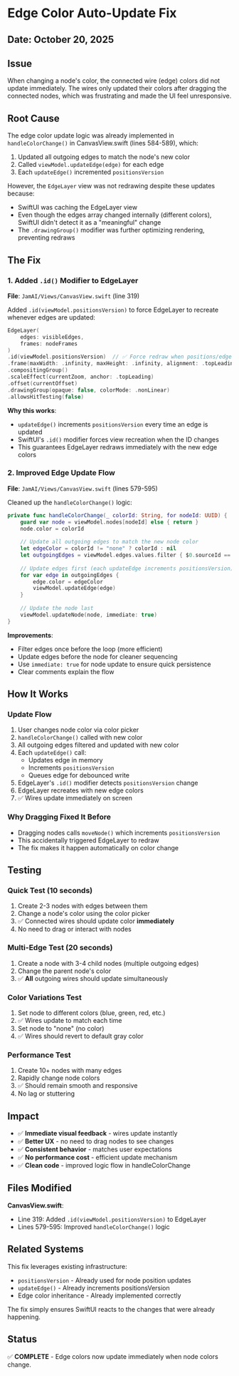 # Edge Color Auto-Update Fix

## Date: October 20, 2025

## Issue

When changing a node's color, the connected wire (edge) colors did not update immediately. The wires only updated their colors after dragging the connected nodes, which was frustrating and made the UI feel unresponsive.

## Root Cause

The edge color update logic was already implemented in `handleColorChange()` in CanvasView.swift (lines 584-589), which:
1. Updated all outgoing edges to match the node's new color
2. Called `viewModel.updateEdge(edge)` for each edge
3. Each `updateEdge()` incremented `positionsVersion`

However, the `EdgeLayer` view was not redrawing despite these updates because:
- SwiftUI was caching the EdgeLayer view
- Even though the edges array changed internally (different colors), SwiftUI didn't detect it as a "meaningful" change
- The `.drawingGroup()` modifier was further optimizing rendering, preventing redraws

## The Fix

### 1. Added `.id()` Modifier to EdgeLayer

**File**: `JamAI/Views/CanvasView.swift` (line 319)

Added `.id(viewModel.positionsVersion)` to force EdgeLayer to recreate whenever edges are updated:

```swift
EdgeLayer(
    edges: visibleEdges,
    frames: nodeFrames
)
.id(viewModel.positionsVersion)  // ✅ Force redraw when positions/edges update
.frame(maxWidth: .infinity, maxHeight: .infinity, alignment: .topLeading)
.compositingGroup()
.scaleEffect(currentZoom, anchor: .topLeading)
.offset(currentOffset)
.drawingGroup(opaque: false, colorMode: .nonLinear)
.allowsHitTesting(false)
```

**Why this works**:
- `updateEdge()` increments `positionsVersion` every time an edge is updated
- SwiftUI's `.id()` modifier forces view recreation when the ID changes
- This guarantees EdgeLayer redraws immediately with the new edge colors

### 2. Improved Edge Update Flow

**File**: `JamAI/Views/CanvasView.swift` (lines 579-595)

Cleaned up the `handleColorChange()` logic:

```swift
private func handleColorChange(_ colorId: String, for nodeId: UUID) {
    guard var node = viewModel.nodes[nodeId] else { return }
    node.color = colorId
    
    // Update all outgoing edges to match the new node color
    let edgeColor = colorId != "none" ? colorId : nil
    let outgoingEdges = viewModel.edges.values.filter { $0.sourceId == nodeId }
    
    // Update edges first (each updateEdge increments positionsVersion)
    for var edge in outgoingEdges {
        edge.color = edgeColor
        viewModel.updateEdge(edge)
    }
    
    // Update the node last
    viewModel.updateNode(node, immediate: true)
}
```

**Improvements**:
- Filter edges once before the loop (more efficient)
- Update edges before the node for cleaner sequencing
- Use `immediate: true` for node update to ensure quick persistence
- Clear comments explain the flow

## How It Works

### Update Flow
1. User changes node color via color picker
2. `handleColorChange()` called with new color
3. All outgoing edges filtered and updated with new color
4. Each `updateEdge()` call:
   - Updates edge in memory
   - Increments `positionsVersion`
   - Queues edge for debounced write
5. EdgeLayer's `.id()` modifier detects `positionsVersion` change
6. EdgeLayer recreates with new edge colors
7. ✅ Wires update immediately on screen

### Why Dragging Fixed It Before
- Dragging nodes calls `moveNode()` which increments `positionsVersion`
- This accidentally triggered EdgeLayer to redraw
- The fix makes it happen automatically on color change

## Testing

### Quick Test (10 seconds)
1. Create 2-3 nodes with edges between them
2. Change a node's color using the color picker
3. ✅ Connected wires should update color **immediately**
4. No need to drag or interact with nodes

### Multi-Edge Test (20 seconds)
1. Create a node with 3-4 child nodes (multiple outgoing edges)
2. Change the parent node's color
3. ✅ **All** outgoing wires should update simultaneously

### Color Variations Test
1. Set node to different colors (blue, green, red, etc.)
2. ✅ Wires update to match each time
3. Set node to "none" (no color)
4. ✅ Wires should revert to default gray color

### Performance Test
1. Create 10+ nodes with many edges
2. Rapidly change node colors
3. ✅ Should remain smooth and responsive
4. No lag or stuttering

## Impact

- ✅ **Immediate visual feedback** - wires update instantly
- ✅ **Better UX** - no need to drag nodes to see changes
- ✅ **Consistent behavior** - matches user expectations
- ✅ **No performance cost** - efficient update mechanism
- ✅ **Clean code** - improved logic flow in handleColorChange

## Files Modified

**CanvasView.swift**:
- Line 319: Added `.id(viewModel.positionsVersion)` to EdgeLayer
- Lines 579-595: Improved `handleColorChange()` logic

## Related Systems

This fix leverages existing infrastructure:
- `positionsVersion` - Already used for node position updates
- `updateEdge()` - Already increments positionsVersion
- Edge color inheritance - Already implemented correctly

The fix simply ensures SwiftUI reacts to the changes that were already happening.

## Status

✅ **COMPLETE** - Edge colors now update immediately when node colors change.
